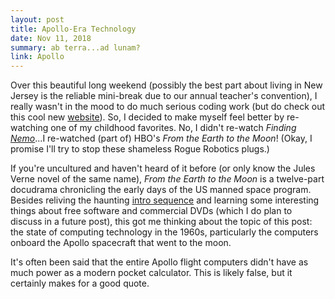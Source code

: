 ```yaml
---
layout: post
title: Apollo-Era Technology
date: Nov 11, 2018
summary: ab terra...ad lunam?
link: Apollo
---
```


Over this beautiful long weekend (possibly the best part about living in New Jersey is the reliable mini-break due to our annual teacher's convention), I really wasn't in the mood to do much serious coding work (but do check out this cool new [website](https://rogueroboticsclub.github.io)). So, I decided to make myself feel better by re-watching one of my childhood favorites. No, I didn't re-watch *Finding [Nemo](https://www.marinetech.org/files/marine/files/ROV%20Competition/2018%20competition/Team%20Documentation/RANGER/RogueRobotics_RogueUnderwaterSolutions_TechnicalDocumentation_2018.pdf)*...I re-watched (part of) HBO's *From the Earth to the Moon*! (Okay, I promise I'll try to stop these shameless Rogue Robotics plugs.)

If you're uncultured and haven't heard of it before (or only know the Jules Verne novel of the same name), *From the Earth to the Moon* is a twelve-part docudrama chronicling the early days of the US manned space program. Besides reliving the haunting [intro sequence](https://www.youtube.com/watch?v=WhZhzt1rh7o) and learning some interesting things about free software and commercial DVDs (which I do plan to discuss in a future post), this got me thinking about the topic of this post: the state of computing technology in the 1960s, particularly the computers onboard the Apollo spacecraft that went to the moon.

It's often been said that the entire Apollo flight computers didn't have as much power as a modern pocket calculator. This is likely false, but it certainly makes for a good quote.
